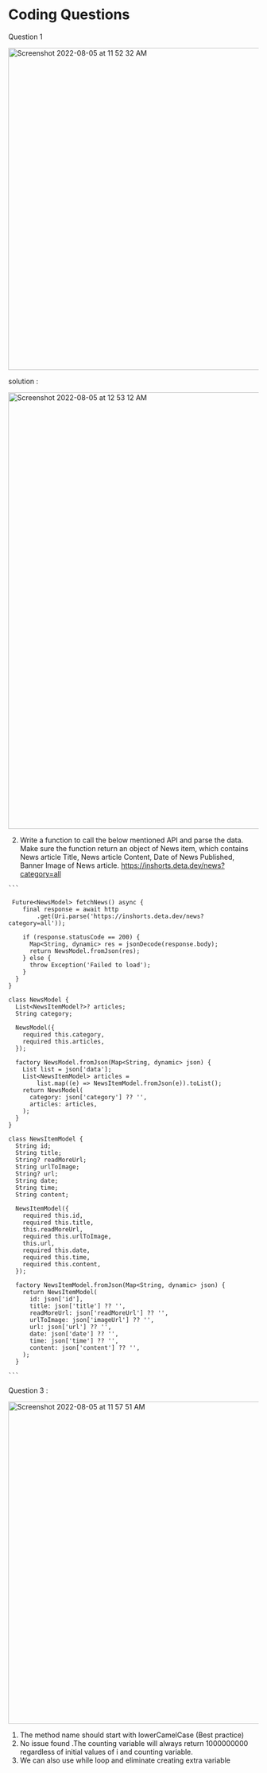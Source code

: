 # Coding Questions

Question 1

<img width="648" alt="Screenshot 2022-08-05 at 11 52 32 AM" src="https://user-images.githubusercontent.com/25320909/183014474-d05b86ff-3984-46bf-9837-e3e77a622536.png">

solution : 

<img width="878" alt="Screenshot 2022-08-05 at 12 53 12 AM" src="https://user-images.githubusercontent.com/25320909/183014497-2e51bf78-f656-42f0-a676-4fc8bc0e3fa3.png">


2. Write a function to call the below mentioned API and parse the data. Make sure
the function return an object of News item, which contains News article Title,
News article Content, Date of News Published, Banner Image of News article.
https://inshorts.deta.dev/news?category=all


````
```

 Future<NewsModel> fetchNews() async {
    final response = await http
        .get(Uri.parse('https://inshorts.deta.dev/news?category=all'));

    if (response.statusCode == 200) {
      Map<String, dynamic> res = jsonDecode(response.body);
      return NewsModel.fromJson(res);
    } else {
      throw Exception('Failed to load');
    }
  }
}

class NewsModel {
  List<NewsItemModel?>? articles;
  String category;

  NewsModel({
    required this.category,
    required this.articles,
  });

  factory NewsModel.fromJson(Map<String, dynamic> json) {
    List list = json['data'];
    List<NewsItemModel> articles =
        list.map((e) => NewsItemModel.fromJson(e)).toList();
    return NewsModel(
      category: json['category'] ?? '',
      articles: articles,
    );
  }
}

class NewsItemModel {
  String id;
  String title;
  String? readMoreUrl;
  String urlToImage;
  String? url;
  String date;
  String time;
  String content;

  NewsItemModel({
    required this.id,
    required this.title,
    this.readMoreUrl,
    required this.urlToImage,
    this.url,
    required this.date,
    required this.time,
    required this.content,
  });

  factory NewsItemModel.fromJson(Map<String, dynamic> json) {
    return NewsItemModel(
      id: json['id'],
      title: json['title'] ?? '',
      readMoreUrl: json['readMoreUrl'] ?? '',
      urlToImage: json['imageUrl'] ?? '',
      url: json['url'] ?? '',
      date: json['date'] ?? '',
      time: json['time'] ?? '',
      content: json['content'] ?? '',
    );
  }
  
```
````

Question 3 :

<img width="648" alt="Screenshot 2022-08-05 at 11 57 51 AM" src="https://user-images.githubusercontent.com/25320909/183015311-eb047f55-ba22-4e9c-b03e-6a932d3dd4ec.png">

1. The method name should start with lowerCamelCase (Best practice)
2. No issue found .The counting variable will always return  1000000000 regardless of initial values of i and counting variable.
3. We can also use while loop and eliminate creating extra variable

